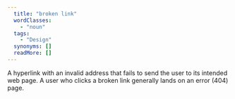 ```yaml
---
  title: "broken link"
  wordClasses: 
    - "noun"
  tags: 
    - "Design"
  synonyms: []
  readMore: []
---
```

A hyperlink with an invalid address that fails to send the user to its intended web page. A user who clicks a broken link generally lands on an error (404) page.
